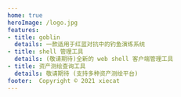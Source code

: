 ```yaml
---
home: true
heroImage: /logo.jpg
features:
- title: goblin
  details: 一款适用于红蓝对抗中的钓鱼演练系统
- title: shell 管理工具
  details: (敬请期待)全新的 web shell 客户端管理工具
- title: 资产测绘查询工具
  details: 敬请期待 (支持多种资产测绘平台)
footer:  Copyright © 2021 xiecat
---
```

